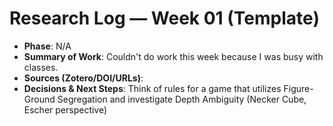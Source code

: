 # Research Log — Week 01 (Template)

- **Phase**: N/A
- **Summary of Work**: Couldn't do work this week because I was busy with classes.
- **Sources (Zotero/DOI/URLs)**: 
- **Decisions & Next Steps**: Think of rules for a game that utilizes Figure-Ground Segregation and investigate Depth Ambiguity (Necker Cube, Escher perspective)
